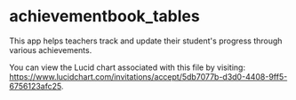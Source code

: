# achievementbook_tables

This app helps teachers track and update their student's progress through various achievements.

You can view the Lucid chart associated with this file by visiting: https://www.lucidchart.com/invitations/accept/5db7077b-d3d0-4408-9ff5-6756123afc25. 
